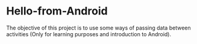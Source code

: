 # Hello-from-Android
The objective of this project is to use some ways of passing data between activities (Only for learning purposes and introduction to Android).

